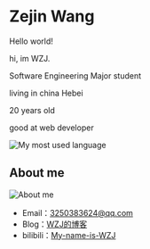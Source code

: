 # Zejin Wang

Hello world!

hi, im WZJ.

Software Engineering Major student

living in  china Hebei

20 years old

good at web developer

![My most used language](https://github-readme-stats.vercel.app/api/top-langs/?username=My-WZJ233&layout=compact)

## About me

![About me](https://github-readme-stats.vercel.app/api?username=My-WZJ233&show_icons=true&theme=Showingicons)

- Email：3250383624@qq.com
- Blog：[WZJ的博客](https://my-wzj233.github.io)
- bilibili：[My-name-is-WZJ](https://space.bilibili.com/12776168)

